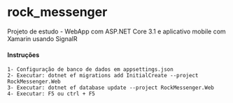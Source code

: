 # rock_messenger

Projeto de estudo - WebApp com ASP.NET Core 3.1 e aplicativo mobile com Xamarin usando SignalR

#### Instruções
    1- Configuração de banco de dados em appsettings.json
    2- Executar: dotnet ef migrations add InitialCreate --project RockMessenger.Web
    3- Executar: dotnet ef database update --project RockMessenger.Web
    4- Executar: F5 ou ctrl + F5
